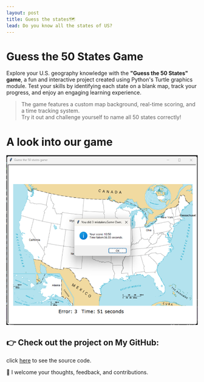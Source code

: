 ```yaml
---
layout: post
title: Guess the states🗺️
lead: Do you know all the states of US?
---
```

# Guess the 50 States Game
Explore your U.S. geography knowledge with the **"Guess the 50 States" game**, a fun and interactive project created using Python's Turtle graphics module. Test your skills by identifying each state on a blank map, track your progress, and enjoy an engaging learning experience.
> The game features a custom map background, real-time scoring, and a time tracking system.    
 Try it out and challenge yourself to name all 50 states correctly!     
# A look into our game 
![A screenshot of our game](/assets/jpg/guess_states.png)

## 👉 Check out the project on My GitHub: 
click [here](https://github.com/chaw-thiri/Python-Practicee/tree/main/US_States) to see the source code.


🙏 I welcome your thoughts, feedback, and contributions. 